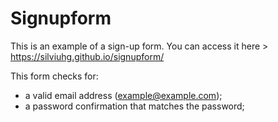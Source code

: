 # Signupform

This is an example of a sign-up form. You can access it here > https://silviuhg.github.io/signupform/

This form checks for:

- a valid email address (example@example.com);
- a password confirmation that matches the password;

